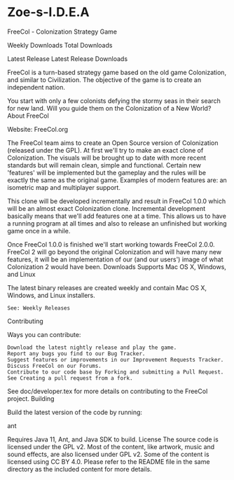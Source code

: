# Zoe-s-I.D.E.A



FreeCol - Colonization Strategy Game

Weekly Downloads Total Downloads

Latest Release Latest Release Downloads

FreeCol is a turn-based strategy game based on the old game Colonization, and similar to Civilization. The objective of the game is to create an independent nation.

You start with only a few colonists defying the stormy seas in their search for new land. Will you guide them on the Colonization of a New World?
About FreeCol

Website: FreeCol.org

The FreeCol team aims to create an Open Source version of Colonization (released under the GPL). At first we'll try to make an exact clone of Colonization. The visuals will be brought up to date with more recent standards but will remain clean, simple and functional. Certain new 'features' will be implemented but the gameplay and the rules will be exactly the same as the original game. Examples of modern features are: an isometric map and multiplayer support.

This clone will be developed incrementally and result in FreeCol 1.0.0 which will be an almost exact Colonization clone. Incremental development basically means that we'll add features one at a time. This allows us to have a running program at all times and also to release an unfinished but working game once in a while.

Once FreeCol 1.0.0 is finished we'll start working towards FreeCol 2.0.0. FreeCol 2 will go beyond the original Colonization and will have many new features, it will be an implementation of our (and our users') image of what Colonization 2 would have been.
Downloads
Supports Mac OS X, Windows, and Linux

The latest binary releases are created weekly and contain Mac OS X, Windows, and Linux installers.

    See: Weekly Releases

Contributing

Ways you can contribute:

    Download the latest nightly release and play the game.
    Report any bugs you find to our Bug Tracker.
    Suggest features or improvements in our Improvement Requests Tracker.
    Discuss FreeCol on our Forums.
    Contribute to our code base by Forking and submitting a Pull Request. See Creating a pull request from a fork.

See doc/developer.tex for more details on contributing to the FreeCol project.
Building

Build the latest version of the code by running:

ant

Requires Java 11, Ant, and Java SDK to build.
License
The source code is licensed under the GPL v2. Most of the content, like artwork, music and sound effects, are also licensed under GPL v2. Some of the content is licensed using CC BY 4.0. Please refer to the README file in the same directory as the included content for more details.